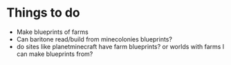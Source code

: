 # Things to do

- Make blueprints of farms
- Can baritone read/build from minecolonies blueprints?
- do sites like planetminecraft have farm blueprints? or worlds with farms
    I can make blueprints from?
